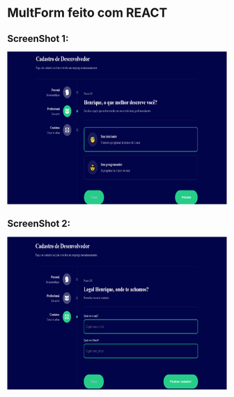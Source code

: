 <h1>MultForm feito com REACT </h1>

<h2>ScreenShot 1:</h2>
<img src="screenshots/Capturar.PNG" height="350" alt="Screenshot"/><br>
<h2>ScreenShot 2: </h2>
<img src="screenshots/Capturar1.PNG" height="350" alt="Screenshot"/><br>
